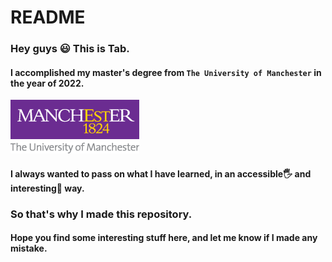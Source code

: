 # README
### Hey guys 😃 This is Tab.

#### I accomplished my master's degree from `The University of Manchester` in the year of 2022.

[![The University of Manchester](https://raw.githubusercontent.com/AppleisTasty/PicGarage/master/tmp/202306152051238.png)](https://www.manchester.ac.uk/)

#### I always wanted to pass on what I have learned, in an accessible🖐️ and interesting🤩 way.

### So that's why I made this repository.

#### Hope you find some interesting stuff here, and let me know if I made any mistake.
